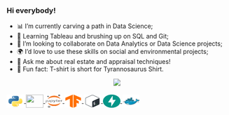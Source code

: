 ### Hi everybody!

- 📊 I’m currently carving a path in Data Science;
- 🌱 Learning Tableau and brushing up on SQL and Git;
- 🤝 I’m looking to collaborate on Data Analytics or Data Science projects;
- 🌍 I’d love to use these skills on social and environmental projects;
- 💬 Ask me about real estate and appraisal techniques!
- 💬 Fun fact: T-shirt is short for Tyrannosaurus Shirt.

<div align="center">
  <a href="https://github.com/ruicruzeiro">
  <img height="180em" src="https://github-readme-stats.vercel.app/api?username=ruicruzeiro&show_icons=true&theme=light&include_all_commits=true&count_private=true"/>
</div>

<div style="display: inline_block"><br>
  <img align="center" height="30" width="40" src="https://raw.githubusercontent.com/devicons/devicon/master/icons/python/python-original.svg">
  <img align="center" height="30" width="40" src="https://cdn.jsdelivr.net/gh/devicons/devicon/icons/pandas/pandas-original-wordmark.svg" />
  <img align="center" height="30" width="40" src="https://github.com/devicons/devicon/blob/v2.15.1/icons/jupyter/jupyter-original-wordmark.svg" />
  <img align="center" height="30" width="40" src="https://github.com/devicons/devicon/blob/master/icons/tensorflow/tensorflow-original.svg"/>
  <img align="center" height="30" width="40" src="https://github.com/devicons/devicon/blob/master/icons/bash/bash-original.svg">
  <img align="center" height="30" width="40" src="https://github.com/devicons/devicon/blob/master/icons/fastapi/fastapi-original.svg">
  <img align="center" height="30" width="40" src="https://github.com/devicons/devicon/blob/master/icons/docker/docker-original.svg">
          
</div>

  ##
